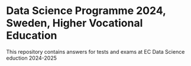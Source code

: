 # Data Science Programme 2024, Sweden, Higher Vocational Education
This repository contains answers for tests and exams at EC Data Science eduction 2024-2025
